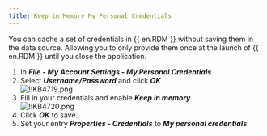 ```yaml
---
title: Keep in Memory My Personal Credentials
---
```

You can cache a set of credentials in {{ en.RDM }} without saving them in the data source. Allowing you to only provide them once at the launch of {{ en.RDM }} until you close the application.  

1. In ***File - My Account Settings - My Personal Credentials***
1. Select ***Username/Password*** and click ***OK***  
![!!KB4719.png](/img/en/kb/KB4719.png)
1. Fill in your credentials and enable ***Keep in memory***  
![!!KB4720.png](/img/en/kb/KB4720.png)
1. Click ***OK*** to save.
1. Set your entry ***Properties - Credentials*** to ***My personal credentials***
